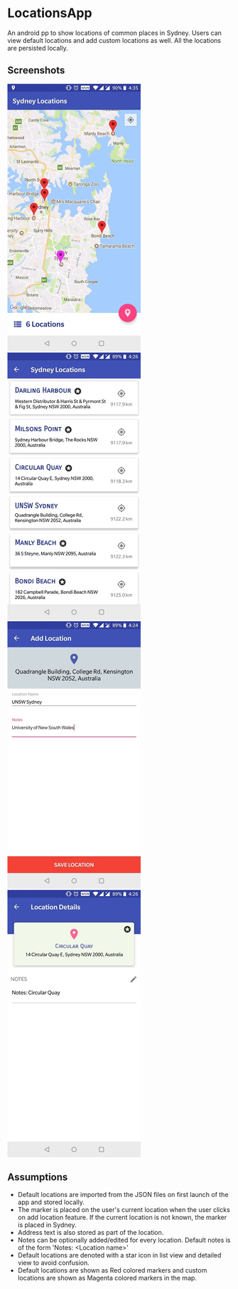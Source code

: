 # LocationsApp
An android pp to show locations of common places in Sydney. Users can view default locations and add custom locations as well. All the locations are persisted locally.

## Screenshots

![](screenshots/img1.jpg)   ![](screenshots/img2.jpg)   ![](screenshots/img3.jpg)   ![](screenshots/img4.jpg)

## Assumptions

* Default locations are imported from the JSON files on first launch of the app and stored locally.
* The marker is placed on the user's current location when the user clicks on add location feature. If the current location is not known, the marker is placed in Sydney.
* Address text is also stored as part of the location.
* Notes can be optionally added/edited for every location. Default notes is of the form 'Notes: \<Location name\>'
* Default locations are denoted with a star icon in list view and detailed view to avoid confusion.
* Default locations are shown as Red colored markers and custom locations are shown as Magenta colored markers in the map.
